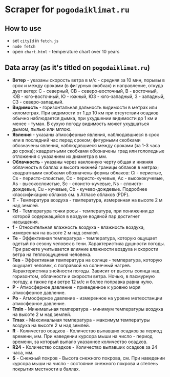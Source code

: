 # Scraper for `pogodaiklimat.ru`

## How to use

- set `cityId` in `fetch.js`
- `node fetch`
- open `chart.html` - temperature chart over 10 years

## Data array (as it's titled on `pogodaiklimat.ru`)

- **Ветер** - указаны скорость ветра в м/с - средняя за 10 мин, порывы в срок и между сроками (в фигурных скобках) и направление, откуда дует ветер: С - северный, СВ - северо-восточный, В - восточный, ЮВ - юго-восточный, Ю - южный, ЮЗ - юго-западный, З - западный, СЗ - северо-западный.
- **Видимость** - горизонтальная дальность видимости в метрах или километрах. При видимости от 1 до 10 км при отсутствии осадков обычно наблюдается дымка, при ухудшении видимости до 1 км и менее - туман. В сухую погоду видимость может ухудшаться дымом, пылью или мглою.
- **Явления** - указаны атмосферные явления, наблюдавшиеся в срок или в последний час перед сроком; фигурными скобками обозначены явления, наблюдавшиеся между сроками (за 1-3 часа до срока); квадратными скобками обозначены град или гололедные отложения с указанием их диаметра в мм.
- **Облачность** - указаны через наклонную черту общая и нижняя облачность в баллах и высота нижней границы облаков в метрах; квадратными скобками обозначены формы облаков: Ci - перистые, Cs - перисто-слоистые, Cc - перисто-кучевые, Ac - высококучевые, As - высокослоистые, Sc - слоисто-кучевые, Ns - слоисто-дождевые, Cu - кучевые, Cb - кучево-дождевые. Подробнее классификацию облаков см. в Атласе облаков (PDF).
- **T** - Температура воздуха - температура, измеренная на высоте 2 м над землей.
- **Td** - Температура точки росы - температура, при понижении до которой содержащийся в воздухе водяной пар достигнет насыщения.
- **f** - Относительная влажность воздуха - влажноcть воздуха, измеренная на высоте 2 м над землей.
- **Te** - Эффективная температура - температура, которую ощущает одетый по сезону человек в тени. Характеристика душности погоды. При расчете учитывается влияние влажности воздуха и скорости ветра на теплоощущения человека.
- **Tes** - Эффективная температура на солнце - температура, которую ощущает человек, с поправкой на солнечный нагрев. Характеристика знойности погоды. Зависит от высоты солнца над горизонтом, облачности и скорости ветра. Ночью, в пасмурную погоду, а также при ветре 12 м/с и более поправка равна нулю.
- **P** - Атмосферное давление - приведенное к уровню моря атмосферное давление.
- **Po** - Атмосферное давление - измеренное на уровне метеостанции атмосферное давление.
- **Tmin** - Минимальная температура - минимум температуры воздуха на высоте 2 м над землей.
- **Tmax** - Максимальная температура - максимум температуры воздуха на высоте 2 м над землей.
- **R** - Количество осадков - Количество выпавших осадков за период времени, мм. При наведении курсора мыши на число - период времени, за который выпало указанное количество осадков.
- **R24** - Количество осадков - Количество выпавших осадков за 24 часа, мм.
- **S** - Снежный покров - Высота снежного покрова, см. При наведении курсора мыши на число - состояние снежного покрова и степень покрытия местности в баллах.

